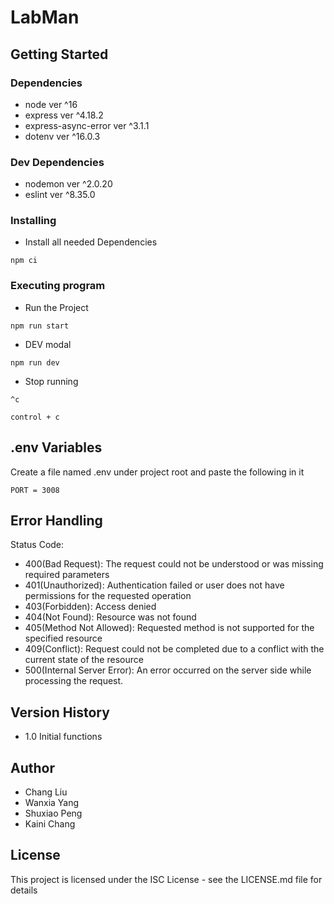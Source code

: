 # LabMan

## Getting Started

### Dependencies
- node ver ^16
- express ver ^4.18.2
- express-async-error ver ^3.1.1
- dotenv ver ^16.0.3

### Dev Dependencies
- nodemon ver ^2.0.20
- eslint ver ^8.35.0

### Installing
- Install all needed Dependencies
```
npm ci
```

### Executing program
- Run the Project
```
npm run start
```
- DEV modal
```
npm run dev
```
- Stop running
```
^c
```
```
control + c
```

## .env Variables
Create a file named .env under project root and paste the following in it
```
PORT = 3008
```

## Error Handling

Status Code:

- 400(Bad Request): The request could not be understood or was missing required parameters
- 401(Unauthorized): Authentication failed or user does not have permissions for the requested operation
- 403(Forbidden): Access denied
- 404(Not Found): Resource was not found
- 405(Method Not Allowed): Requested method is not supported for the specified resource
- 409(Conflict): Request could not be completed due to a conflict with the current state of the resource
- 500(Internal Server Error): An error occurred on the server side while processing the request.

## Version History

- 1.0 Initial functions

## Author

- Chang Liu
- Wanxia Yang
- Shuxiao Peng
- Kaini Chang

## License

This project is licensed under the ISC License - see the LICENSE.md file for details